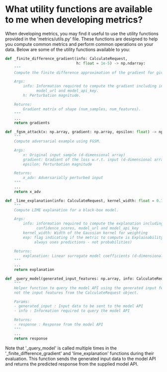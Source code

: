# What utility functions are available to me when developing metrics?

When developing metrics, you may find it useful to use the utility functions provided in the 'metrics/utils.py' file. These functions are designed to help you compute common metrics and perform common operations on your data. Below are some of the utility functions available to you:

```python
def _finite_difference_gradient(info: CalculateRequest,
                                h: float = 1e-5) -> np.ndarray:
    """
    Compute the finite difference approximation of the gradient for given data.

    Args:
        info: Information required to compute the gradient including info.input_features,
              model_url and model_api_key.
        h: Perturbation magnitude.

    Returns:
        Gradient matrix of shape (num_samples, num_features).
    """
    ...
    return gradients
```

```python
def _fgsm_attack(x: np.array, gradient: np.array, epsilon: float) -> np.array:
    """
    Compute adversarial example using FGSM.

    Args:
        x: Original input sample (d-dimensional array)
        gradient: Gradient of the loss w.r.t. input (d-dimensional array)
        epsilon: Perturbation magnitude

    Returns:
        x_adv: Adversarially perturbed input
    """
    ...
    return x_adv
```

```python
def _lime_explanation(info: CalculateRequest, kernel_width: float = 0.75, esp=False) -> np.ndarray:
    """
    Compute LIME explanation for a black-box model.

    Args:
        info: information required to compute the explanation including info.input_features,
              confidence_scores, model_url and model_api_key
        kernel_width: Width of the Gaussian kernel for weighting
        esp: flag indicating if the metric to compute is Explainability Sparsity Score (ESP
             always uses predictions - not probabilities)

    Returns:
        explanation: Linear surrogate model coefficients (d-dimensional array)
    """
    ...
    return explanation
```

```python
def _query_model(generated_input_features: np.array, info: CalculateRequest) -> ModelResponse:
    """
    Helper function to query the model API using the generated input features, 
    not the input features from the CalculateRequest object.

    Params:
    - generated_input : Input data to be sent to the model API
    - info : Information required to query the model API

    Returns:
    - response : Response from the model API
    """
    ...
    return response
```
Note that '_query_model' is called multiple times in the '_finite_difference_gradient' and 'lime_explanation' functions during their evaluation. This function sends the generated input data to the model API and returns the predicted response from the supplied model API.
